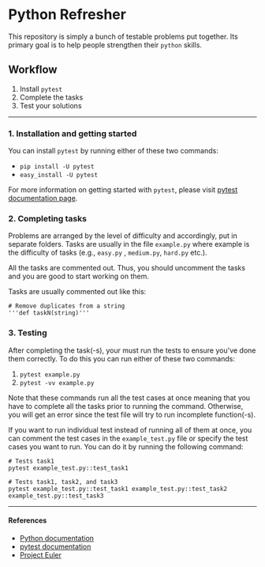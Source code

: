 # Python Refresher

This repository is simply a bunch of testable problems put together. Its primary goal is to help people strengthen their `python` skills.

## Workflow

1. Install `pytest`
2. Complete the tasks
3. Test your solutions

---

### 1. Installation and getting started

You can install `pytest` by running either of these two commands:

- `pip install -U pytest`
- `easy_install -U pytest`

For more information on getting started with `pytest`, please visit [pytest documentation page](https://docs.pytest.org/en/3.0.0/getting-started.html).

### 2. Completing tasks
Problems are arranged by the level of difficulty and accordingly, put in separate folders.
Tasks are usually in the file `example.py` where example is the difficulty of tasks (e.g., `easy.py` , `medium.py`, `hard.py` etc.).

All the tasks are commented out. Thus, you should uncomment the tasks and you are good to start working on them.

Tasks are usually commented out like this:  

```
# Remove duplicates from a string
'''def taskN(string)'''
```

### 3. Testing
After completing the task(-s), your must run the tests to ensure you've done them correctly. To do this you can run either of these two commands:

1. `pytest example.py`
2. `pytest -vv example.py`

Note that these commands run all the test cases at once meaning that you have to complete all the tasks prior to running the command. Otherwise, you will get an error since the test file will try to run incomplete function(-s).

If you want to run individual test instead of running all of them at once, you can comment the test cases in the `example_test.py` file or specify the test cases you want to run. You can do it by running the following command:

```
# Tests task1
pytest example_test.py::test_task1

# Tests task1, task2, and task3
pytest example_test.py::test_task1 example_test.py::test_task2 example_test.py::test_task3
```

---

#### References

- [Python documentation](https://docs.python.org/3.6/)
- [pytest documentation](https://docs.pytest.org/en/latest/)
- [Project Euler](https://projecteuler.net)